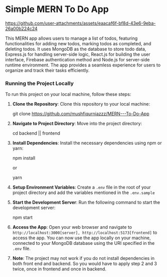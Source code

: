 <h1>Simple MERN To Do App</h1>


https://github.com/user-attachments/assets/eaacaf6f-bf8d-43e6-9eba-26a00b224c24




<p>This MERN app allows users to manage a list of todos, featuring functionalities for adding new todos, marking todos as completed, and deleting todos. It uses MongoDB as the database to store todo data, Express.js for handling server-side logic, React.js for building the user interface, Firebase authentication method and Node.js for server-side runtime environment. The app provides a seamless experience for users to organize and track their tasks efficiently.</p>
<h3>Running the Project Locally</h3>
  <p>To run this project on your local machine, follow these steps:

1. <b>Clone the Repository</b>: Clone this repository to your local machine:

   git clone https://github.com/mushfiqurniazzz/MERN---To-Do-App

2. <b>Navigate to Project Directory</b>: Move into the project directory:

   cd backend || frontend

3. <b>Install Dependencies</b>: Install the necessary dependencies using npm or yarn:

   npm install

   or

   yarn

4. <b>Setup Environment Variables</b>: Create a `.env` file in the root of your project directory and add the variables mentioned in the `.env.sample`

5. <b>Start the Development Server</b>: Run the following command to start the development server:

   npm start

6. <b>Access the App</b>: Open your web browser and navigate to `http://localhost:3000[server], http://localhost:5173[frontend]` to access the app. You can now use the app locally on your machine, connected to your MongoDB database using the URI specified in the `.env` file.

7. <b>Note</b>: The project may not work if you do not install dependencies in both front end and backend. So you would have to apply step 2 and 3 twice, once in frontend and once in backend.
</p>
